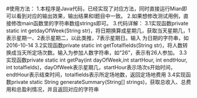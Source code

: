 #使用方法：
1.本程序是Java代码，已经实现了对应方法，同时直接运行Mian即可以看到对应的输出效果，输出结果和l题目中一致。
2.如果想修改测试用例，直接修改main函数里的字符串数组strings即可。
3.代码详解：
3.1实现函数private static int getdayOfWeek(String str)，将日期换算成星期几，获取当天星期几，1表示星期一、2表示星期二，以此类推，7表示星期日。输入   为日期的字符串，如2016-10-14
3.2实现函数private static int getTotalfields(String str)，将人数转换成当天所定场次数。输入为参加人数字符串，如“26”，表示有26人参加。
3.3实现函数private static int getPay(int dayOfWeek,int startHour, int endtHour, int totalfields)，dayOfWeek表示星期几，startHour表示场次s开始时间，endtHour表示结束时间，totalfields表示所定场地数，返回定场地费用
3.4实现函数private static String generateSummary(String[] strings)，获取总收入、总费用和总盈利情况，并且返回对应的字符串
